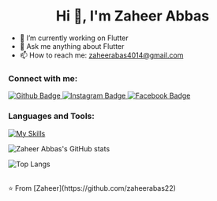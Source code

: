 
 <h1 align="center">Hi 👋, I'm Zaheer Abbas</h1>

- 🔭 I’m currently working on Flutter
- 💬 Ask me anything about Flutter 
- 📫 How to reach me: zaheerabas4014@gmail.com

### Connect with me:
<div id="badges">
  <a href="https://github.com/zaheerabas22">
    <img src="https://img.shields.io/badge/Github-white?style=for-the-badge&logo=Github&logoColor=black" alt="Github Badge"/>
  </a>
   <a href="https://www.instagram.com/zaheerabas4014">
    <img src="https://img.shields.io/badge/Instagram-purple?style=for-the-badge&logo=instagram&logoColor=white" alt="Instagram Badge"/>
  </a>
   <a href="https://fb.com/zaheerabas4014">
    <img src="https://img.shields.io/badge/Facebook-blue?style=for-the-badge&logo=facebook&logoColor=white" alt="Facebook Badge"/>
  </a>
</div>

### Languages and Tools:
[![My Skills](https://skillicons.dev/icons?i=flutter,dart,firebase,nodejs,mongodb,github,git,postman,figma,xd&perline=6)](https://skillicons.dev)

![Zaheer Abbas's GitHub stats](https://github-readme-stats.vercel.app/api?username=zaheerabas22&show_icons=true&theme=dark)

![Top Langs](https://github-readme-stats.vercel.app/api/top-langs/?username=zaheerabas22&theme=dark)


<br>
⭐️ From [Zaheer](https://github.com/zaheerabas22)
